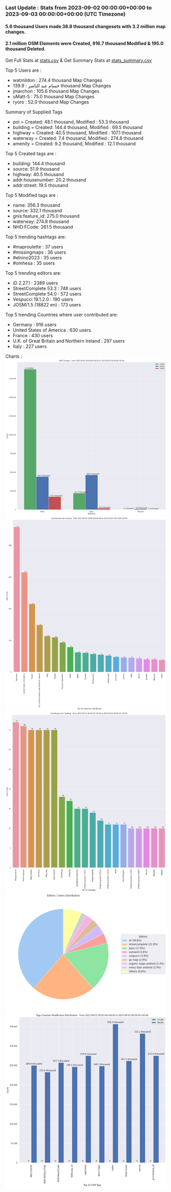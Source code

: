 ### Last Update : Stats from 2023-09-02 00:00:00+00:00 to 2023-09-03 00:00:00+00:00 (UTC Timezone)

#### 5.6 thousand Users made 38.8 thousand changesets with 3.2 million map changes.
#### 2.1 million OSM Elements were Created, 916.7 thousand Modified & 195.0 thousand Deleted.
Get Full Stats at [stats.csv](/stats/Global/Daily/stats.csv)
 & Get Summary Stats at [stats_summary.csv](/stats/Global/Daily/stats_summary.csv)

Top 5 Users are : 
- watmildon : 274.4 thousand Map Changes
- حسام عبد الناصر : 139.9 thousand Map Changes
- jmarchon : 105.6 thousand Map Changes
- uMatt-5 : 75.0 thousand Map Changes
- ryoro : 52.0 thousand Map Changes

Summary of Supplied Tags
- poi = Created: 48.1 thousand, Modified : 53.3 thousand
- building = Created: 144.4 thousand, Modified : 69.5 thousand
- highway = Created: 40.5 thousand, Modified : 107.1 thousand
- waterway = Created: 7.4 thousand, Modified : 274.8 thousand
- amenity = Created: 9.2 thousand, Modified : 12.1 thousand


Top 5 Created tags are :
- building: 144.4 thousand
- source: 51.9 thousand
- highway: 40.5 thousand
- addr:housenumber: 20.2 thousand
- addr:street: 19.5 thousand


Top 5 Modified tags are :
- name: 356.3 thousand
- source: 332.1 thousand
- gnis:feature_id: 275.0 thousand
- waterway: 274.8 thousand
- NHD:FCode: 261.5 thousand


Top 5 trending hashtags are:
- #maproulette : 37 users
- #missingmaps : 36 users
- #elnino2023 : 35 users
- #omhesa : 35 users


Top 5 trending editors are:
- iD 2.27.1 : 2389 users
- StreetComplete 53.3 : 748 users
- StreetComplete 54.0 : 572 users
- Vespucci 19.1.2.0 : 190 users
- JOSM/1.5 (18822 en) : 173 users


Top 5 trending Countries where user contributed are:
- Germany : 916 users
- United States of America : 630 users
- France : 430 users
- U.K. of Great Britain and Northern Ireland : 297 users
- Italy : 227 users


 Charts : 
![Alt text](./stats_osm_changes.png) 
![Alt text](./stats_users_per_country.png) 
![Alt text](./stats_users_per_hashtag.png) 
![Alt text](./stats_editors_pie_chart.png) 
![Alt text](./stats_tags.png) 
